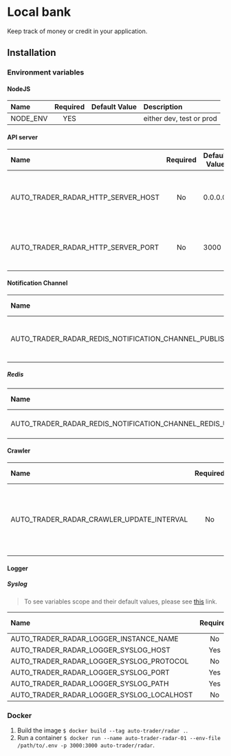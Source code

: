 # Local bank

Keep track of money or credit in your application.

## Installation

### Environment variables

#### NodeJS

| Name | Required | Default Value | Description |
|:-----|:--------:|---------------|:------------|
| NODE_ENV | YES |  | either dev, test or prod |

#### API server

| Name | Required | Default Value | Description |
|:-----|:--------:|---------------|:------------|
| AUTO_TRADER_RADAR_HTTP_SERVER_HOST | No | 0.0.0.0 | The hostname or IP address you want to listen on. |
| AUTO_TRADER_RADAR_HTTP_SERVER_PORT | No | 3000 | The port that API HTTP server listens on. |

#### Notification Channel

| Name | Required | Default Value | Description |
|:-----|:--------:|---------------|:------------|
| AUTO_TRADER_RADAR_REDIS_NOTIFICATION_CHANNEL_PUBLISH_TIMEOUT | No | 150 | Amount of time that publishing can be delayed. |

##### Redis

| Name | Required | Default Value | Description |
|:-----|:--------:|---------------|:------------|
| AUTO_TRADER_RADAR_REDIS_NOTIFICATION_CHANNEL_REDIS_URI | Yes | | A valid redis URI format. |

#### Crawler

| Name | Required | Default Value | Description |
|:-----|:--------:|---------------|:------------|
| AUTO_TRADER_RADAR_CRAWLER_UPDATE_INTERVAL | No | 150 | Amount of time that crawler extracts stock information from the web page. |

#### Logger

##### Syslog

> To see variables scope and their default values, please see [this](https://github.com/winstonjs/winston-syslog) link.

| Name | Required | Default Value | Description |
|:-----|:--------:|---------------|:------------|
| AUTO_TRADER_RADAR_LOGGER_INSTANCE_NAME | No | | - |
| AUTO_TRADER_RADAR_LOGGER_SYSLOG_HOST | Yes | | - |
| AUTO_TRADER_RADAR_LOGGER_SYSLOG_PROTOCOL | No | | . |
| AUTO_TRADER_RADAR_LOGGER_SYSLOG_PORT | Yes | | - |
| AUTO_TRADER_RADAR_LOGGER_SYSLOG_PATH | Yes | | - |
| AUTO_TRADER_RADAR_LOGGER_SYSLOG_LOCALHOST | No | | - |

### Docker

1. Build the image `$ docker build --tag auto-trader/radar .`.
2. Run a container `$ docker run --name auto-trader-radar-01 --env-file /path/to/.env -p 3000:3000 auto-trader/radar`.
